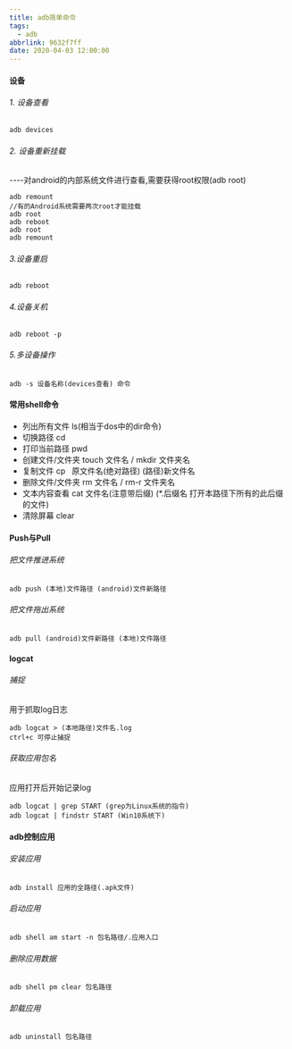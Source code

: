 ```yaml
---
title: adb简单命令
tags:
  - adb
abbrlink: 9632f7ff
date: 2020-04-03 12:00:00
---
```


#### 设备
###### 1. 设备查看
```shell
adb devices
```
###### 2. 设备重新挂载 
  ----对android的内部系统文件进行查看,需要获得root权限(adb root)
```shell
adb remount
//有的Android系统需要两次root才能挂载
adb root
adb reboot
adb root
adb remount 
```
###### 3.设备重启
```shell
adb reboot
```
###### 4.设备关机
```shell
adb reboot -p
```
###### 5.多设备操作
```shell
adb -s 设备名称(devices查看) 命令  
```
<!--more-->

#### 常用shell命令

- 列出所有文件   ls(相当于dos中的dir命令)
- 切换路径    cd
- 打印当前路径    pwd
- 创建文件/文件夹    touch 文件名 / mkdir 文件夹名
- 复制文件    cp &nbsp; 原文件名(绝对路径)  (路径)新文件名
- 删除文件/文件夹    rm  文件名 /  rm-r  文件夹名
- 文本内容查看    cat 文件名(注意带后缀) (*.后缀名 打开本路径下所有的此后缀的文件) 
- 清除屏幕	clear

####  Push与Pull
###### 把文件推进系统
```shell
adb push (本地)文件路径 (android)文件新路径
```
###### 把文件拖出系统
```shell
adb pull (android)文件新路径 (本地)文件路径
```
#### logcat
###### 捕捉
用于抓取log日志

```shell
adb logcat > (本地路径)文件名.log
ctrl+c 可停止捕捉
```
###### 获取应用包名
应用打开后开始记录log

```shell
adb logcat | grep START (grep为Linux系统的指令)
adb logcat | findstr START (Win10系统下)
```

#### adb控制应用
###### 安装应用
```shell
adb install 应用的全路径(.apk文件)
```
###### 启动应用
```shell
adb shell am start -n 包名路径/.应用入口
```
###### 删除应用数据
```shell
adb shell pm clear 包名路径
```
###### 卸载应用
```shell
adb uninstall 包名路径	
```
